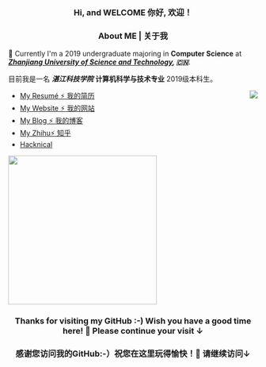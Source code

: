 <h3 align="center">Hi, and WELCOME  你好, 欢迎！</h3>


<h3 align="center">
About ME | 关于我
</h3>

</a>

🌱 Currently I'm a 2019 undergraduate majoring in **Computer Science** at ***[Zhanjiang University of Science and Technology](https://www.zjkju.edu.cn/), 🇨🇳***. 

目前我是一名 ***湛江科技学院*** **计算机科学与技术专业** 2019级本科生。

<a href="http://EEEugene.github.io/">
  <img align="right" src="https://github-readme-stats.vercel.app/api?username=EEEugene&bg_color=22272E&text_color=CDD9E5&count_private=true&show_icons=true&hide_border=true&include_all_commits=true" /> 
</a>

* [My Resumé ⚡ 我的简历]([https://EEEugene.github.io/CV/?language=cn](https://github.com/EEEugene/blogImg/blob/main/Resume.md)) 
* [My Website  ⚡ 我的网站](https://EEEugene.github.io/) 
* [My Blog  ⚡ 我的博客](https://blog.csdn.net/EEEugene) 
* [My Zhihu⚡ 知乎](https://www.zhihu.com/people/yige-xiang-kao-211de-li-ke-sheng) 
* [Hacknical](https://hacknical.com/EEEugene/github)
</details>

<p align="left">
<a href="http://hollowman6.github.io/">
  <img src="https://github-readme-stats.vercel.app/api/top-langs/?username=EEEugene&layout=compact&bg_color=22272E&text_color=CDD9E5&langs_count=10&hide_border=true" width="300px"/>
</a>
</p>

<h3 align="center">Thanks for visiting my GitHub :-) Wish you have a good time here! 🎉 Please continue your visit ↓</h3>

<h3 align="center">感谢您访问我的GitHub:-）祝您在这里玩得愉快！🎉 请继续访问↓</h3>

